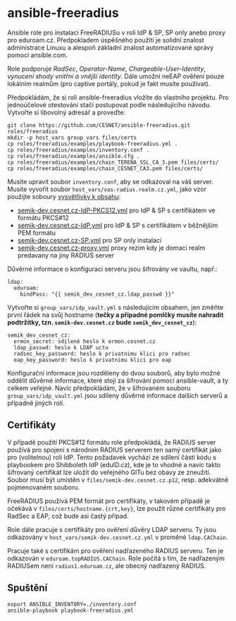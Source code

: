 # ansible-freeradius
Ansible role pro instalaci FreeRADIUSu v roli IdP & SP, SP only anebo proxy pro eduroam.cz. Předpokladem úspěšného použítí je solidní znalost administrace Linuxu a alespoň základní znalost automatizované správy pomocí ansible.com.

Role podporuje *RadSec*, *Operator-Name*, *Chargeable-User-Identity*, *vynucení shody vnitřní a vnější identity*. Dále umožní neEAP ověření pouze lokálním realmům (pro captive portály, pokud je fakt musíte používat).

Předpokládám, že si roli ansible-freeradius vložíte do vlastního projektu. Pro jednoúčelové otestování stačí postupovat podle následujícího návodu. Vytvořte si libovolný adresář a proveďte:

```
git clone https://github.com/CESNET/ansible-freeradius.git roles/freeradius
mkdir -p host_vars group_vars files/certs
cp roles/freeradius/examples/playbook-freeradius.yml .
cp roles/freeradius/examples/inventory.conf .
cp roles/freeradius/examples/ansible.cfg .
cp roles/freeradius/examples/chain_TERENA_SSL_CA_3.pem files/certs/
cp roles/freeradius/examples/chain_CESNET_CA3.pem files/certs/
```
Musíte upravit soubor `inventory.conf`, aby se odkazoval na váš server. Musíte vyvořit soubor `host_vars/vas-radius.realm.cz.yml`, jako vzor použijte soboury [vysvětlivky k obsahu](./Parameters.md):
 * [semik-dev.cesnet.cz-IdP-PKCS12.yml](https://github.com/CESNET/ansible-freeradius/blob/master/examples/semik-dev.cesnet.cz-IdP-PKCS12.yml) pro IdP & SP s certifikátem ve formátu PKCS#12
 * [semik-dev.cesnet.cz-IdP.yml](https://github.com/CESNET/ansible-freeradius/blob/master/examples/semik-dev.cesnet.cz-IdP.yml) pro IdP & SP s certifikátem v běžnějším PEM formátu
 * [semik-dev.cesnet.cz-SP.yml](https://github.com/CESNET/ansible-freeradius/blob/master/examples/semik-dev.cesnet.cz-SP.yml) pro SP only instalaci
 * [semik-dev.cesnet.cz-proxy.yml](https://github.com/CESNET/ansible-freeradius/blob/master/examples/semik-dev.cesnet.cz-proxy.yml) proxy rezim kdy je domaci realm predavany na jiny RADIUS server

Důvěrné informace o konfiguraci serveru jsou šifrovány ve vaultu, např.:

```
ldap:
  eduroam:
    bindPass: "{{ semik_dev_cesnet_cz.ldap_passwd }}"
```

Vytvořte si `group_vars/idp_vault.yml` s následujícím obsahem, jen změňte první řádek na svůj hostname (**tečky a případné pomlčky musíte nahradit podtržítky, tzn. `semik-dev.cesnet.cz` bude `semik_dev_cesnet_cz`**):

```
semik_dev_cesnet_cz:
  ermon_secret: sdílené heslo k ermon.cesnet.cz
  ldap_passwd: heslo k LDAP uctu
  radsec_key_password: heslo k privatnimu klici pro radsec
  eap_key_password: heslo k privatnimu klici pro eap

```

Konfigurační informace jsou rozděleny do dvou souborů, aby bylo možné oddělit důvěrné informace, které stojí za šifrování pomocí ansible-vault, a ty celkem veřejné. Navíc předpokládám, že v šifrovaném souboru `group_vars/idp_vault.yml` jsou sdíleny důvěrné informace dalších serverů a případně jiných rolí.

## Certifikáty
V případě použití PKCS#12 formátu role předpokládá, že RADIUS server používá pro spojení s národním RADIUS serverem ten samý certifikát jako pro (volitelnou) roli IdP. Tento požadavek vychází ze sdílení části kódu s playbookem pro Shibboleth IdP (eduID.cz), kde je to vhodné a navíc takto šifrovaný certifikát lze uložit do veřejného GITu bez obavy ze zneužití. Soubor musí být umístěn v `files/semik-dev.cesnet.cz.p12`, resp. adekvátně pojmenovaném souboru.

FreeRADIUS používá PEM formát pro certifikáty, v takovém případě je očekává v `files/certs/hostname.{crt,key}`, lze použít různé certifikáty pro RadSec a EAP, což bude asi častý případ.

Role dále pracuje s certifikáty pro ověření důvěry LDAP serveru. Ty jsou odkazovány v `host_vars/semik-dev.cesnet.cz.yml` v proměné `ldap.CAChain`. 

Pracuje také s certifikám pro ověření nadřazeného RADIUS serveru. Ten je odkazován v `eduroam.topRADIUS.CAChain`. Role počítá s tím, že nadřazeným RADIUSem není `radius1.eduroam.cz`, ale obecný nadřazený RADIUS.


## Spuštění

```
export ANSIBLE_INVENTORY=./inventory.conf
ansible-playbook playbook-freeradius.yml 
```

